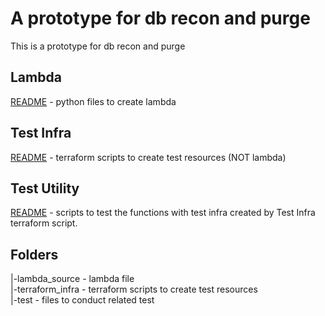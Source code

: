 # A prototype for db recon and purge
This is a prototype for db recon and purge

## Lambda 
[README](./lambda_source/README.md) - python files to create lambda 

## Test Infra
[README](./terraform_infra/README.md) - terraform scripts to create test resources (NOT lambda) 

## Test Utility
[README](./test/README.md) - scripts to test the functions with test infra created by Test Infra terraform script.

## Folders 
   |-lambda_source - lambda file   
   |-terraform_infra - terraform scripts to create test resources  
   |-test - files to conduct related test  